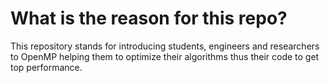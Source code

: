 # What is the reason for this repo?

This repository stands for introducing students, engineers and researchers to OpenMP helping them to optimize their algorithms thus their code to get top performance.
